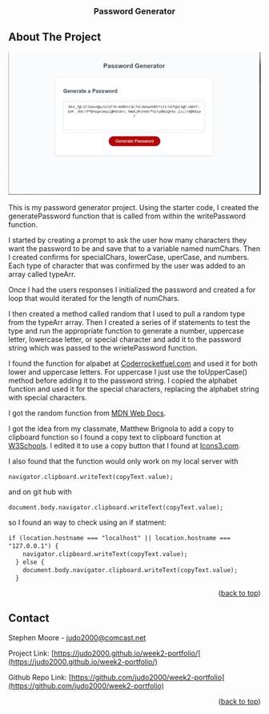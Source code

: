 <div id="top"></div>

  <h3 align="center">Password Generator</h3>
</div>

<!-- ABOUT THE PROJECT -->
## About The Project

[![Product Name Screen Shot][product-screenshot]](https://judo2000.github.io/week3-password-generator/)

This is my password generator project.  Using the starter code, I created the generatePassword function that is called from within the writePassword function.

I started by creating a prompt to ask the user how many characters they want the password to be and save that to a variable named numChars.  Then I created confirms for specialChars, lowerCase, uperCase, and numbers. Each type of character that was confirmed by the user was added to an array called typeArr.  

Once I had the users responses I initialized the password and created a for loop that would iterated for the length of numChars.

I then created a method called random that I used to pull a random type from the typeArr array.  Then I created a series of if statements to test the type and run the appropriate function to generate a number, uppercase letter, lowercase letter, or special character and add it to the password string which was passed to the wrietePassword function.

I found the function for alpabet at [Coderrocketfuel.com](https://www.coderrocketfuel.com/article/generate-a-random-letter-from-the-alphabet-using-javascript) and used it for both lower and uppercase letters.  For uppercase I just use the toUpperCase() method before adding it to the password string. I copied the alphabet function and used it for the special characters, replacing the alphabet string with special characters.

I got the random function from [MDN Web Docs](https://developer.mozilla.org/en-US/docs/Web/JavaScript/Reference/Global_Objects/Math/random).

I got the idea from my classmate, Matthew Brignola to add a copy to clipboard function so I found a copy text to clipboard function at [W3Schools](https://www.w3schools.com/howto/howto_js_copy_clipboard.asp).  I edited it to use a copy button that I found at [Icons3.com](https://icons8.com/icons/set/copy-text). 

I also found that the function would only work on my local server with 
```
navigator.clipboard.writeText(copyText.value);
```
and on git hub with 
```
document.body.navigator.clipboard.writeText(copyText.value);
```
so I found an way to check using an if statment:
```
if (location.hostname === "localhost" || location.hostname === "127.0.0.1") {
    navigator.clipboard.writeText(copyText.value);
  } else {
    document.body.navigator.clipboard.writeText(copyText.value);
  }
```
<p align="right">(<a href="#top">back to top</a>)</p>

<!-- CONTACT -->
## Contact

Stephen Moore - judo2000@comcast.net

Project Link: [https://judo2000.github.io/week2-portfolio/](https://judo2000.github.io/week2-portfolio/)

Github Repo Link: [https://github.com/judo2000/week2-portfolio](https://github.com/judo2000/week2-portfolio)

<p align="right">(<a href="#top">back to top</a>)</p>

[product-screenshot]: password_generator_screenshot.png